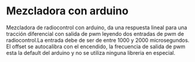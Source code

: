 # Mezcladora con arduino
Mezcladora de radiocontrol con arduino, da una respuesta lineal
para una tracción diferencial con salida de pwm leyendo dos entradas
de pwm de radiocontrol.La entrada debe de ser de entre 1000 y 2000 microsegundos. 
El offset se autocalibra con el encendido, la frecuencia de salida de pwm
esta la default del arduino y no se utiliza ninguna libreria en especial.

